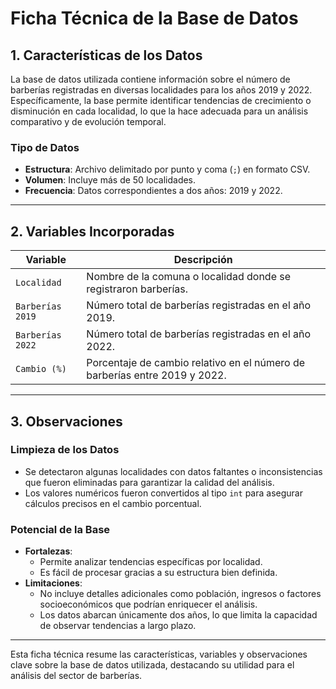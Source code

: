 
# Ficha Técnica de la Base de Datos

## 1. Características de los Datos
La base de datos utilizada contiene información sobre el número de barberías registradas en diversas localidades para los años 2019 y 2022. Específicamente, la base permite identificar tendencias de crecimiento o disminución en cada localidad, lo que la hace adecuada para un análisis comparativo y de evolución temporal.

### Tipo de Datos
- **Estructura**: Archivo delimitado por punto y coma (`;`) en formato CSV.
- **Volumen**: Incluye más de 50 localidades.
- **Frecuencia**: Datos correspondientes a dos años: 2019 y 2022.

---

## 2. Variables Incorporadas

| Variable             | Descripción                                                                 |
|-----------------------|-----------------------------------------------------------------------------|
| `Localidad`           | Nombre de la comuna o localidad donde se registraron barberías.            |
| `Barberías 2019`      | Número total de barberías registradas en el año 2019.                      |
| `Barberías 2022`      | Número total de barberías registradas en el año 2022.                      |
| `Cambio (%)`          | Porcentaje de cambio relativo en el número de barberías entre 2019 y 2022. |

---

## 3. Observaciones

### Limpieza de los Datos
- Se detectaron algunas localidades con datos faltantes o inconsistencias que fueron eliminadas para garantizar la calidad del análisis.
- Los valores numéricos fueron convertidos al tipo `int` para asegurar cálculos precisos en el cambio porcentual.

### Potencial de la Base
- **Fortalezas**:
  - Permite analizar tendencias específicas por localidad.
  - Es fácil de procesar gracias a su estructura bien definida.
- **Limitaciones**:
  - No incluye detalles adicionales como población, ingresos o factores socioeconómicos que podrían enriquecer el análisis.
  - Los datos abarcan únicamente dos años, lo que limita la capacidad de observar tendencias a largo plazo.

---

Esta ficha técnica resume las características, variables y observaciones clave sobre la base de datos utilizada, destacando su utilidad para el análisis del sector de barberías.
